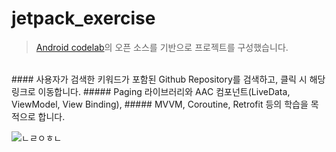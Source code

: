 # jetpack_exercise
   
> [Android codelab](https://developer.android.com/codelabs/android-paging#0)의 오픈 소스를 기반으로 프로젝트를 구성했습니다.       
<br/>
#### 사용자가 검색한 키워드가 포함된 Github Repository를 검색하고, 클릭 시 해당 링크로 이동합니다.    
##### Paging 라이브러리와 AAC 컴포넌트(LiveData, ViewModel, View Binding),    
##### MVVM, Coroutine, Retrofit 등의 학습을 목적으로 합니다.   
<br/>

![ㄴㄹㅇㅎㄴ](https://user-images.githubusercontent.com/50983832/112764875-6a919100-9045-11eb-8bb9-44e18694607a.jpeg)




